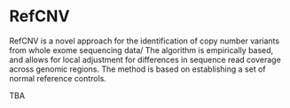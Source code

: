 # RefCNV
RefCNV is a novel approach for the identification of copy number variants from whole exome sequencing data/ The algorithm is empirically based, and allows for local adjustment for differences in sequence read coverage across genomic regions. The method is based on establishing a set of normal reference controls.

TBA
